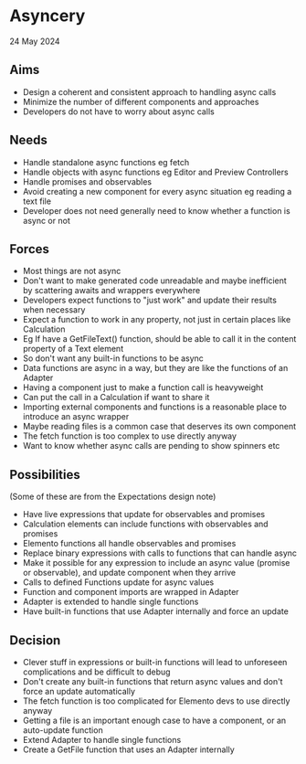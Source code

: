 Asyncery
========

24 May 2024

Aims
----

- Design a coherent and consistent approach to handling async calls
- Minimize the number of different components and approaches
- Developers do not have to worry about async calls

Needs
-----

- Handle standalone async functions eg fetch
- Handle objects with async functions eg Editor and Preview Controllers
- Handle promises and observables
- Avoid creating a new component for every async situation eg reading a text file
- Developer does not need generally need to know whether a function is async or not

Forces
------

- Most things are not async
- Don't want to make generated code unreadable and maybe inefficient by scattering awaits and wrappers everywhere
- Developers expect functions to "just work" and update their results when necessary
- Expect a function to work in any property, not just in certain places like Calculation
- Eg If have a GetFileText() function, should be able to call it in the content property of a Text element
- So don't want any built-in functions to be async
- Data functions are async in a way, but they are like the functions of an Adapter
- Having a component just to make a function call is heavyweight
- Can put the call in a Calculation if want to share it
- Importing external components and functions is a reasonable place to introduce an async wrapper
- Maybe reading files is a common case that deserves its own component
- The fetch function is too complex to use directly anyway
- Want to know whether async calls are pending to show spinners etc

Possibilities
-------------

(Some of these are from the Expectations design note)

- Have live expressions that update for observables and promises
- Calculation elements can include functions with observables and promises
- Elemento functions all handle observables and promises
- Replace binary expressions with calls to functions that can handle async
- Make it possible for any expression to include an async value (promise or observable), and update component when they arrive
- Calls to defined Functions update for async values
- Function and component imports are wrapped in Adapter
- Adapter is extended to handle single functions
- Have built-in functions that use Adapter internally and force an update

Decision
--------

- Clever stuff in expressions or built-in functions will lead to unforeseen complications and be difficult to debug
- Don't create any built-in functions that return async values and don't force an update automatically
- The fetch function is too complicated for Elemento devs to use directly anyway
- Getting a file is an important enough case to have a component, or an auto-update function
- Extend Adapter to handle single functions
- Create a GetFile function that uses an Adapter internally




